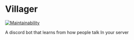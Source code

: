# Villager
[![Maintainability](https://api.codeclimate.com/v1/badges/fa50c065e479f06a4f77/maintainability)](https://codeclimate.com/github/Mineinjava/Villager/maintainability)

A discord bot that learns from how people talk In your server
